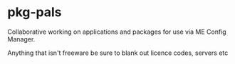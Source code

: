 # pkg-pals
Collaborative working on applications and packages for use via ME Config Manager.

Anything that isn't freeware be sure to blank out licence codes, servers etc
